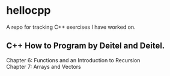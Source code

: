 # hellocpp

A repo for tracking C++ exercises I have worked on.

## C++ How to Program by Deitel and Deitel.

Chapter 6: Functions and an Introduction to Recursion  
Chapter 7: Arrays and Vectors
